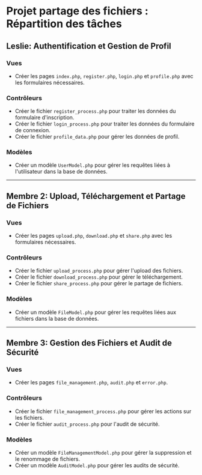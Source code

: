 # Projet partage des fichiers : Répartition des tâches

## Leslie: Authentification et Gestion de Profil

### Vues

- Créer les pages `index.php`, `register.php`, `login.php` et `profile.php` avec les formulaires nécessaires.

### Contrôleurs

- Créer le fichier `register_process.php` pour traiter les données du formulaire d'inscription.
- Créer le fichier `login_process.php` pour traiter les données du formulaire de connexion.
- Créer le fichier `profile_data.php` pour gérer les données de profil.

### Modèles

- Créer un modèle `UserModel.php` pour gérer les requêtes liées à l'utilisateur dans la base de données.

---

## Membre 2: Upload, Téléchargement et Partage de Fichiers

### Vues

- Créer les pages `upload.php`, `download.php` et `share.php` avec les formulaires nécessaires.

### Contrôleurs

- Créer le fichier `upload_process.php` pour gérer l'upload des fichiers.
- Créer le fichier `download_process.php` pour gérer le téléchargement.
- Créer le fichier `share_process.php` pour gérer le partage de fichiers.

### Modèles

- Créer un modèle `FileModel.php` pour gérer les requêtes liées aux fichiers dans la base de données.

---

## Membre 3: Gestion des Fichiers et Audit de Sécurité

### Vues

- Créer les pages `file_management.php`, `audit.php` et `error.php`.

### Contrôleurs

- Créer le fichier `file_management_process.php` pour gérer les actions sur les fichiers.
- Créer le fichier `audit_process.php` pour l'audit de sécurité.

### Modèles

- Créer un modèle `FileManagementModel.php` pour gérer la suppression et le renommage de fichiers.
- Créer un modèle `AuditModel.php` pour gérer les audits de sécurité.
